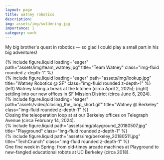 ```yaml
---
layout: page
title: watney robotics
description:
img: assets/img/soldering.jpg
importance: 1
category: work
---
```


My big brother's quest in robotics — so glad I could play a small part in his big adventures!

<div class="row">
    <div class="col-sm-5 mt-3 mt-md-0">
        {% include figure.liquid loading="eager" path="assets/img/team_watney.jpg" title="Team Watney" class="img-fluid rounded z-depth-1" %}
    </div>
    <div class="col-sm-7 mt-3 mt-md-0">
        {% include figure.liquid loading="eager" path="assets/img/lookup.jpg" title="Watney Robotics @ SF" class="img-fluid rounded z-depth-1" %}
    </div>
</div>
<div class="caption">
    (left) Watney taking a break at the kitchen (circa April 2, 2025); (right) settling into our new offices in SF Mission District (circa June 6, 2024).
</div>

<div class="row">
    <div class="col-sm mt-3 mt-md-0">
        {% include figure.liquid loading="eager" path="assets/video/closing_the_loop_short.gif" title="Watney @ Berkeley" class="img-fluid rounded z-depth-1" %}
    </div>
</div>
<div class="caption">
    Closing the teleoperation loop at at our Berkeley offices on Telegraph Avenue (circa February 14, 2024).
</div>

<div class="row justify-content-sm-center">
    <div class="col-sm-4 mt-3 mt-md-0">
        {% include figure.liquid path="assets/img/playground_20180507.jpg" title="Playground" class="img-fluid rounded z-depth-1" %}
    </div>
    <div class="col-sm-8 mt-3 mt-md-0">
        {% include figure.liquid path="assets/img/berkeley_20180511.jpg" title="TechCrunch" class="img-fluid rounded z-depth-1" %}
    </div>
</div>
<div class="caption">
    One fine week in Spring: from old-timey arcade machines at Playground to new-fangled educational robots at UC Berkeley (circa 2018).
</div>
